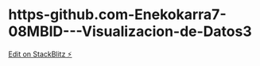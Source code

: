 # https-github.com-Enekokarra7-08MBID---Visualizacion-de-Datos3

[Edit on StackBlitz ⚡️](https://stackblitz.com/edit/js-e5rbwg)